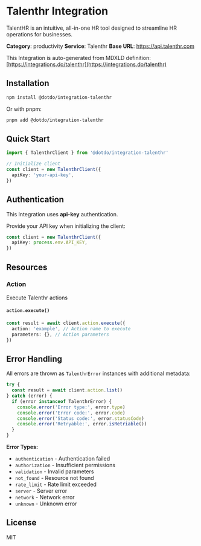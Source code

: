 # Talenthr Integration

TalentHR is an intuitive, all-in-one HR tool designed to streamline HR operations for businesses.

**Category**: productivity
**Service**: Talenthr
**Base URL**: https://api.talenthr.com

This Integration is auto-generated from MDXLD definition: [https://integrations.do/talenthr](https://integrations.do/talenthr)

## Installation

```bash
npm install @dotdo/integration-talenthr
```

Or with pnpm:

```bash
pnpm add @dotdo/integration-talenthr
```

## Quick Start

```typescript
import { TalenthrClient } from '@dotdo/integration-talenthr'

// Initialize client
const client = new TalenthrClient({
  apiKey: 'your-api-key',
})
```

## Authentication

This Integration uses **api-key** authentication.

Provide your API key when initializing the client:

```typescript
const client = new TalenthrClient({
  apiKey: process.env.API_KEY,
})
```

## Resources

### Action

Execute Talenthr actions

#### `action.execute()`

```typescript
const result = await client.action.execute({
  action: 'example', // Action name to execute
  parameters: {}, // Action parameters
})
```

## Error Handling

All errors are thrown as `TalenthrError` instances with additional metadata:

```typescript
try {
  const result = await client.action.list()
} catch (error) {
  if (error instanceof TalenthrError) {
    console.error('Error type:', error.type)
    console.error('Error code:', error.code)
    console.error('Status code:', error.statusCode)
    console.error('Retryable:', error.isRetriable())
  }
}
```

**Error Types:**

- `authentication` - Authentication failed
- `authorization` - Insufficient permissions
- `validation` - Invalid parameters
- `not_found` - Resource not found
- `rate_limit` - Rate limit exceeded
- `server` - Server error
- `network` - Network error
- `unknown` - Unknown error

## License

MIT
